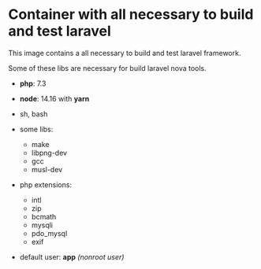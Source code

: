 # Container with all necessary to build and test laravel

This image contains a all necessary to build and test laravel framework.

Some of these libs are necessary for build laravel nova tools.

- **php**: 7.3
- **node**: 14.16 with **yarn**
- sh, bash
- some libs:
    - make
    - libpng-dev
    - gcc
    - musl-dev 
- php extensions:
    - intl 
    - zip
    - bcmath
    - mysqli
    - pdo_mysql
    - exif

- default user: **app** *(nonroot user)*
